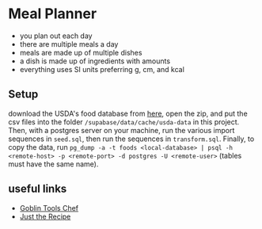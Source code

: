 # Meal Planner

- you plan out each day
- there are multiple meals a day
- meals are made up of multiple dishes
- a dish is made up of ingredients with amounts
- everything uses SI units preferring g, cm, and kcal

## Setup

download the USDA's food database from [here](https://fdc.nal.usda.gov/fdc-datasets/FoodData_Central_csv_2024-04-18.zip), open the zip, and put the csv files into the folder `/supabase/data/cache/usda-data` in this project.
Then, with a postgres server on your machine, run the various import sequences in `seed.sql`, then run the sequences in `transform.sql`.
Finally, to copy the data, run `pg_dump -a -t foods <local-database> | psql -h <remote-host> -p <remote-port> -d postgres -U <remote-user>` (tables must have the same name).

## useful links
- [Goblin Tools Chef](https://goblin.tools/Chef)
- [Just the Recipe](https://www.justtherecipe.com/)
